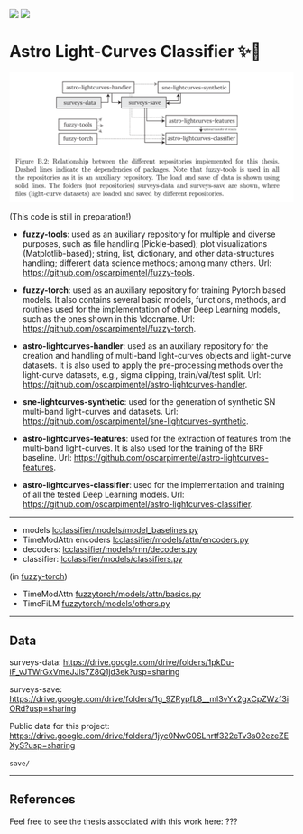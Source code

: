 ![](https://img.shields.io/badge/python-3.7-orange) ![](https://img.shields.io/badge/status-cleaning-green)
# Astro Light-Curves Classifier ✨🤖

![](imgs/repos.png)

(This code is still in preparation!)

- **fuzzy-tools**: used as an auxiliary repository for multiple and diverse purposes, such as file handling (Pickle-based); plot visualizations (Matplotlib-based); string, list, dictionary, and other data-structures handling; different data science methods; among many others. Url: https://github.com/oscarpimentel/fuzzy-tools.

- **fuzzy-torch**: used as an auxiliary repository for training Pytorch based models. It also contains several basic models, functions, methods, and routines used for the implementation of other Deep Learning models, such as the ones shown in this \docname. Url: https://github.com/oscarpimentel/fuzzy-torch.

- **astro-lightcurves-handler**: used as an auxiliary repository for the creation and handling of multi-band light-curves objects and light-curve datasets. It is also used to apply the pre-processing methods over the light-curve datasets, e.g., sigma clipping, train/val/test split. Url: https://github.com/oscarpimentel/astro-lightcurves-handler.

- **sne-lightcurves-synthetic**: used for the generation of synthetic SN multi-band light-curves and datasets. Url: https://github.com/oscarpimentel/sne-lightcurves-synthetic.

- **astro-lightcurves-features**: used for the extraction of features from the multi-band light-curves. It is also used for the training of the BRF baseline. Url: https://github.com/oscarpimentel/astro-lightcurves-features.

- **astro-lightcurves-classifier**: used for the implementation and training of all the tested Deep Learning models. Url: https://github.com/oscarpimentel/astro-lightcurves-classifier.

---

- models [lcclassifier/models/model_baselines.py](lcclassifier/models/model_baselines.py)
- TimeModAttn encoders [lcclassifier/models/attn/encoders.py](lcclassifier/models/attn/encoders.py)
- decoders: [lcclassifier/models/rnn/decoders.py](lcclassifier/models/rnn/decoders.py)
- classifier: [lcclassifier/models/classifiers.py](lcclassifier/models/classifiers.py)


(in [fuzzy-torch](https://github.com/oscarpimentel/fuzzy-torch))
- TimeModAttn [fuzzytorch/models/attn/basics.py](https://github.com/oscarpimentel/fuzzy-torch/blob/master/fuzzytorch/models/attn/basics.py)
- TimeFiLM [fuzzytorch/models/others.py](https://github.com/oscarpimentel/fuzzy-torch/blob/master/fuzzytorch/models/others.py)

---
## Data

surveys-data: https://drive.google.com/drive/folders/1pkDu-iF_vJTWrGxVmeJJls7Z8Q1jd3ek?usp=sharing


surveys-save: https://drive.google.com/drive/folders/1g_9ZRypfL8__ml3vYx2gxCpZWzf3iORd?usp=sharing

Public data for this project: https://drive.google.com/drive/folders/1jyc0NwG0SLnrtf322eTv3s02ezeZEXyS?usp=sharing

`save/`

---
## References
Feel free to see the thesis associated with this work here: ???